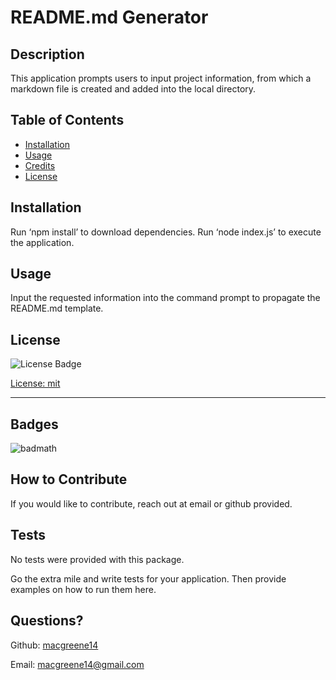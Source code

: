 # README.md Generator
  
  ## Description 
  
  This application prompts users to input project information, from which a markdown file is created and added into the local directory.
  
  
  ## Table of Contents
  
  - [Installation](#installation)
  - [Usage](#usage)
  - [Credits](#credits)
  - [License](#license)
  
  ## Installation
  
  Run ‘npm install’ to download dependencies. Run ‘node index.js’ to execute the application.
    
  ## Usage
  
  Input the requested information into the command prompt to propagate the README.md template.
  
  ## License
  
  ![License Badge](https://img.shields.io/badge/License-mit-green)
  
  [License: mit](https://choosealicense.com/licenses/mit/)
    
  ---

  ## Badges
  
  ![badmath](https://img.shields.io/github/languages/top/lernantino/badmath)

  
  ## How to Contribute
  
  If you would like to contribute, reach out at email or github provided.
    
  ## Tests
  
  No tests were provided with this package.
  
  Go the extra mile and write tests for your application. Then provide examples on how to run them here.
  
  ## Questions?

  Github: [macgreene14](https://github.com/macgreene14)

  Email: macgreene14@gmail.com

  